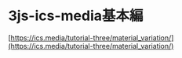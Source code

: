 # 3js-ics-media基本編

[https://ics.media/tutorial-three/material_variation/](https://ics.media/tutorial-three/material_variation/)
